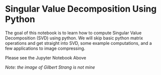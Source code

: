 # Singular Value Decomposition Using Python
The goal of this notebook is to learn how to compute Singular Value Decomposition (SVD) using python. We will skip basic python matrix operations and get straight into SVD, some example computations, and a few applications to image compressing.

Please see the Jupyter Notebook Above





*Note: the image of Gilbert Strang is not mine*
